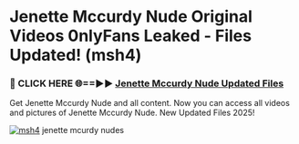 # Jenette Mccurdy Nude Original Videos 0nlyFans Leaked - Files Updated! (msh4)

<h3>🔴 CLICK HERE 🌐==►► <a href="https://tinyurl.com/4mcuefdz" rel="nofollow">Jenette Mccurdy Nude Updated Files</a></h3>

Get Jenette Mccurdy Nude and all content. Now you can access all videos and pictures of Jenette Mccurdy Nude. New Updated Files 2025!

[![msh4](https://i.imgur.com/StAQSOY.gif)](https://tinyurl.com/4mcuefdz)
jenette mcurdy nudes